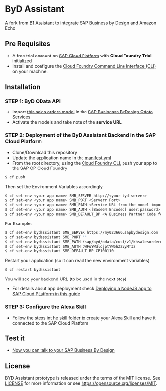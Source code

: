 # ByD Assistant

A fork from [B1 Assistant](https://github.com/B1SA/b1Assistant) to integrate SAP Business by Design and Amazon Echo

## Pre Requisites
* A free trial account on  [SAP Cloud Platform](https://cloudplatform.sap.com) with **Cloud Foundry Trial** initialized
* Install and configure the [Cloud Foundry Command Line Interface (CLI)](https://developers.sap.com/tutorials/cp-cf-download-cli.html) on your machine.

## Installation
### STEP 1: ByD OData API
* Import [this sales orders model](https://github.com/SAP-samples/sapbydesign-api-samples/blob/master/Custom%20OData%20Services/khsalesorder.xml) in the [SAP Businesss ByDesign Odata Services](https://www.youtube.com/watch?v=z6mF_1hFths)
* Activate the models and take note of the **service URL**

### STEP 2: Deployment of the ByD Assistant Backend in the SAP Cloud Platform
* Clone/Download this repository
* Update the application name in the [manifest.yml](manifest.yml)
* From the root directory, using the [Cloud Foundry CLI](https://docs.cloudfoundry.org/cf-cli/install-go-cli.html), push your app to the SAP CP Cloud Foundry
```sh
$ cf push
```
Then set the Environment Variables accordingly
```sh
$ cf set-env <your app name> SMB_SERVER http://<your byd server>
$ cf set-env <your app name> SMB_PORT <Serverr Port>
$ cf set-env <your app name> SMB_PATH <Service URL from the model imported previously>
$ cf set-env <your app name> SMB_AUTH <[Base64 Encoded] user:password>
$ cf set-env <your app name> SMB_DEFAULT_BP <A Business Partner Code for the Sales Order>
```
For Example:
```sh
$ cf set-env bydassistant SMB_SERVER https://my023666.sapbydesign.com
$ cf set-env bydassistant SMB_PORT ""
$ cf set-env bydassistant SMB_PATH /sap/byd/odata/cust/v1/khsalesorderdemo
$ cf set-env bydassistant SMB_AUTH bWFuYWdlcjptYW5hZ2VyMTIz
$ cf set-env bydassistant SMB_DEFAULT_BP CP100110
```
Restart your application (so it can read the new environment variables)
```sh
$ cf restart bydassistant
```
You will see your backend URL (to be used in the next step)

* For details about app deployment check [Deploying a NodeJS app to SAP Cloud PLatform in this guide](https://github.com/B1SA/B1_SCP_HandsOn/blob/master/HandsOn_SCP_Instructions_v2.pdf)

### STEP 3: Configure the Alexa Skill
* Follow the steps int he [skill](skill/) folder to create your Alexa Skill and have it connected to the SAP Cloud Platform

## Test it
* [Now you can talk to your SAP Business By Design](https://youtu.be/tWBh9zDPaJc)


## License
BYD Assistant prototype is released under the terms of the MIT license. See [LICENSE](LICENSE) for more information or see https://opensource.org/licenses/MIT.
